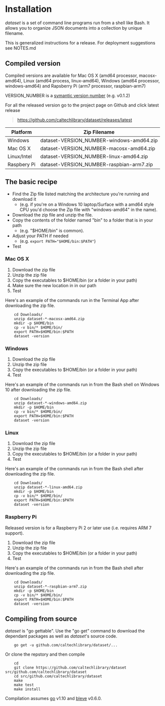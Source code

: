 
# Installation

*dataset* is a set of command line programs run from a shell like Bash. It allows you to organize JSON documents
into a collection by unique filename. 

This is generalized instructions for a release.  For deployment suggestions see NOTES.md

## Compiled version

Compiled versions are available for Mac OS X (amd64 processor, macosx-amd64), Linux (amd64 process, linux-amd64), 
Windows (amd64 processor, windows-amd64) and Rapsberry Pi (arm7 processor, raspbian-arm7)

VERSION_NUMBER is a [symantic version number](http://semver.org/) (e.g. v0.1.2)


For all the released version go to the project page on Github and click latest release

>    https://github.com/caltechlibrary/dataset/releases/latest


| Platform    | Zip Filename                             |
|-------------|------------------------------------------|
| Windows     | dataset-VERSION_NUMBER-windows-amd64.zip |
| Mac OS X    | dataset-VERSION_NUMBER-macosx-amd64.zip  |
| Linux/Intel | dataset-VERSION_NUMBER-linux-amd64.zip   |
| Raspbery Pi | dataset-VERSION_NUMBER-raspbian-arm7.zip |


## The basic recipe

+ Find the Zip file listed matching the architecture you're running and download it
    + (e.g. if you're on a Windows 10 laptop/Surface with a amd64 style CPU you'd choose the Zip file with "windows-amd64" in the name).
+ Download the zip file and unzip the file.
+ Copy the contents of the folder named "bin" to a folder that is in your path 
    + (e.g. "$HOME/bin" is common).
+ Adjust your PATH if needed
    + (e.g. `export PATH="$HOME/bin:$PATH"`)
+ Test


### Mac OS X

1. Download the zip file
2. Unzip the zip file
3. Copy the executables to $HOME/bin (or a folder in your path)
4. Make sure the new location in in our path
5. Test

Here's an example of the commands run in the Terminal App after downloading the 
zip file.

```shell
    cd Downloads/
    unzip dataset-*-macosx-amd64.zip
    mkdir -p $HOME/bin
    cp -v bin/* $HOME/bin/
    export PATH=$HOME/bin:$PATH
    dataset -version
```

### Windows

1. Download the zip file
2. Unzip the zip file
3. Copy the executables to $HOME/bin (or a folder in your path)
4. Test

Here's an example of the commands run in from the Bash shell on Windows 10 after
downloading the zip file.

```shell
    cd Downloads/
    unzip dataset-*-windows-amd64.zip
    mkdir -p $HOME/bin
    cp -v bin/* $HOME/bin/
    export PATH=$HOME/bin:$PATH
    dataset -version
```


### Linux 

1. Download the zip file
2. Unzip the zip file
3. Copy the executables to $HOME/bin (or a folder in your path)
4. Test

Here's an example of the commands run in from the Bash shell after
downloading the zip file.

```shell
    cd Downloads/
    unzip dataset-*-linux-amd64.zip
    mkdir -p $HOME/bin
    cp -v bin/* $HOME/bin/
    export PATH=$HOME/bin:$PATH
    dataset -version
```


### Raspberry Pi

Released version is for a Raspberry Pi 2 or later use (i.e. requires ARM 7 support).

1. Download the zip file
2. Unzip the zip file
3. Copy the executables to $HOME/bin (or a folder in your path)
4. Test

Here's an example of the commands run in from the Bash shell after
downloading the zip file.

```shell
    cd Downloads/
    unzip dataset-*-raspbian-arm7.zip
    mkdir -p $HOME/bin
    cp -v bin/* $HOME/bin/
    export PATH=$HOME/bin:$PATH
    dataset -version
```


## Compiling from source

_dataset_ is "go gettable".  Use the "go get" command to download the dependant packages
as well as _dataset_'s source code. 


```shell
    go get -u github.com/caltechlibrary/dataset/...
```

Or clone the repstory and then compile

```shell
    cd
    git clone https://github.com/caltechlibrary/dataset src/github.com/caltechlibrary/dataset
    cd src/github.com/caltechlibrary/dataset
    make
    make test
    make install
```

Compilation assumes [go](https://github.com/golang/go) v1.10 and [bleve](https://blevesearh.com) v0.6.0.

